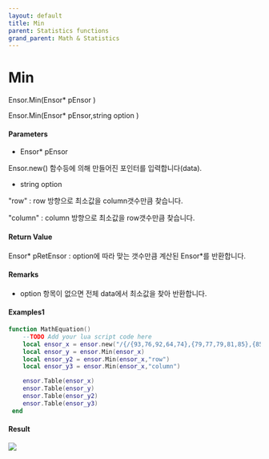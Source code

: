 ```yaml
---
layout: default
title: Min
parent: Statistics functions
grand_parent: Math & Statistics
---
```


# Min

Ensor.Min\(Ensor\* pEnsor \)

Ensor.Min\(Ensor\* pEnsor,string option \)

#### Parameters

* Ensor\* pEnsor

Ensor.new\(\) 함수등에 의해 만들어진 포인터를 입력합니다\(data\).

* string option

"row" : row 방향으로 최소값을 column갯수만큼 찾습니다.

"column" : column 방향으로 최소값을 row갯수만큼 찾습니다.

#### Return Value

Ensor\* pRetEnsor : option에 따라 맞는 갯수만큼 계산된 Ensor\*를 반환합니다.

#### Remarks

* option 항목이 없으면 전체 data에서 최소값을 찾아 반환합니다.

#### Examples1

```lua
function MathEquation()
	--TODO Add your lua script code here
 	local ensor_x = ensor.new("/{/{93,76,92,64,74},{79,77,79,81,85},{85,83,88,82,85},{64,78,75,80,62},{81,74,71,63,57/}/}")
 	local ensor_y = ensor.Min(ensor_x)
	local ensor_y2 = ensor.Min(ensor_x,"row")
	local ensor_y3 = ensor.Min(ensor_x,"column")

	ensor.Table(ensor_x)
 	ensor.Table(ensor_y)
	ensor.Table(ensor_y2)
	ensor.Table(ensor_y3)
 end
```

#### Result

![](/StatisticsAPI/MinResultTable.png)

